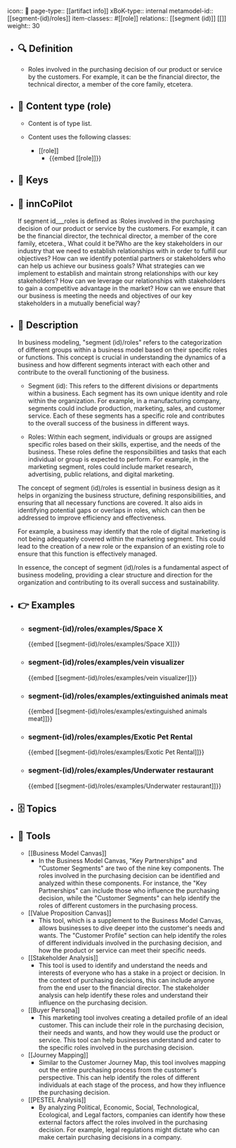 icon:: 🧿
page-type:: [[artifact info]]
xBoK-type:: internal
metamodel-id:: [[segment-(id)/roles]]
item-classes:: #[[role]]
relations:: [[segment (id)]] [[]]
weight:: 30

- ## 🔍 Definition
  - Roles involved in the purchasing decision of our product or service by the customers. For example, it can be the financial director, the technical director, a member of the core family, etcetera.
- ## 📰 Content type (role)
  - Content is of type list.
  
  - Content uses the following classes:
    - [[role]]
      - {{embed [[role]]}}
  
- ## 🔑 Keys
  
- ## 🤖 innCoPilot
  If segment id___roles is defined as :Roles involved in the purchasing decision of our product or service by the customers. For example, it can be the financial director, the technical director, a member of the core family, etcetera., What could it be?Who are the key stakeholders in our industry that we need to establish relationships with in order to fulfill our objectives?
  How can we identify potential partners or stakeholders who can help us achieve our business goals?
  What strategies can we implement to establish and maintain strong relationships with our key stakeholders?
  How can we leverage our relationships with stakeholders to gain a competitive advantage in the market?
  How can we ensure that our business is meeting the needs and objectives of our key stakeholders in a mutually beneficial way?
- ## 📖 Description
  In business modeling, "segment (id)/roles" refers to the categorization of different groups within a business model based on their specific roles or functions. This concept is crucial in understanding the dynamics of a business and how different segments interact with each other and contribute to the overall functioning of the business.
  
  - Segment (id): This refers to the different divisions or departments within a business. Each segment has its own unique identity and role within the organization. For example, in a manufacturing company, segments could include production, marketing, sales, and customer service. Each of these segments has a specific role and contributes to the overall success of the business in different ways.
  
  - Roles: Within each segment, individuals or groups are assigned specific roles based on their skills, expertise, and the needs of the business. These roles define the responsibilities and tasks that each individual or group is expected to perform. For example, in the marketing segment, roles could include market research, advertising, public relations, and digital marketing.
  
  The concept of segment (id)/roles is essential in business design as it helps in organizing the business structure, defining responsibilities, and ensuring that all necessary functions are covered. It also aids in identifying potential gaps or overlaps in roles, which can then be addressed to improve efficiency and effectiveness.
  
  For example, a business may identify that the role of digital marketing is not being adequately covered within the marketing segment. This could lead to the creation of a new role or the expansion of an existing role to ensure that this function is effectively managed.
  
  In essence, the concept of segment (id)/roles is a fundamental aspect of business modeling, providing a clear structure and direction for the organization and contributing to its overall success and sustainability.
- ## 👉 Examples
  - ### segment-(id)/roles/examples/Space X
    {{embed [[segment-(id)/roles/examples/Space X]]}}
  - ### segment-(id)/roles/examples/vein visualizer
    {{embed [[segment-(id)/roles/examples/vein visualizer]]}}
  - ### segment-(id)/roles/examples/extinguished animals meat
    {{embed [[segment-(id)/roles/examples/extinguished animals meat]]}}
  - ### segment-(id)/roles/examples/Exotic Pet Rental
    {{embed [[segment-(id)/roles/examples/Exotic Pet Rental]]}}
  - ### segment-(id)/roles/examples/Underwater restaurant
    {{embed [[segment-(id)/roles/examples/Underwater restaurant]]}}
  
- ## 🗄️ Topics
  
- ## 🧰 Tools
  - [[Business Model Canvas]]
    - In the Business Model Canvas, "Key Partnerships" and "Customer Segments" are two of the nine key components. The roles involved in the purchasing decision can be identified and analyzed within these components. For instance, the "Key Partnerships" can include those who influence the purchasing decision, while the "Customer Segments" can help identify the roles of different customers in the purchasing process.
  - [[Value Proposition Canvas]]
    - This tool, which is a supplement to the Business Model Canvas, allows businesses to dive deeper into the customer's needs and wants. The "Customer Profile" section can help identify the roles of different individuals involved in the purchasing decision, and how the product or service can meet their specific needs.
  - [[Stakeholder Analysis]]
    - This tool is used to identify and understand the needs and interests of everyone who has a stake in a project or decision. In the context of purchasing decisions, this can include anyone from the end user to the financial director. The stakeholder analysis can help identify these roles and understand their influence on the purchasing decision.
  - [[Buyer Persona]]
    - This marketing tool involves creating a detailed profile of an ideal customer. This can include their role in the purchasing decision, their needs and wants, and how they would use the product or service. This tool can help businesses understand and cater to the specific roles involved in the purchasing decision.
  - [[Journey Mapping]]
    - Similar to the Customer Journey Map, this tool involves mapping out the entire purchasing process from the customer's perspective. This can help identify the roles of different individuals at each stage of the process, and how they influence the purchasing decision.
  - [[PESTEL Analysis]]
    - By analyzing Political, Economic, Social, Technological, Ecological, and Legal factors, companies can identify how these external factors affect the roles involved in the purchasing decision. For example, legal regulations might dictate who can make certain purchasing decisions in a company.
